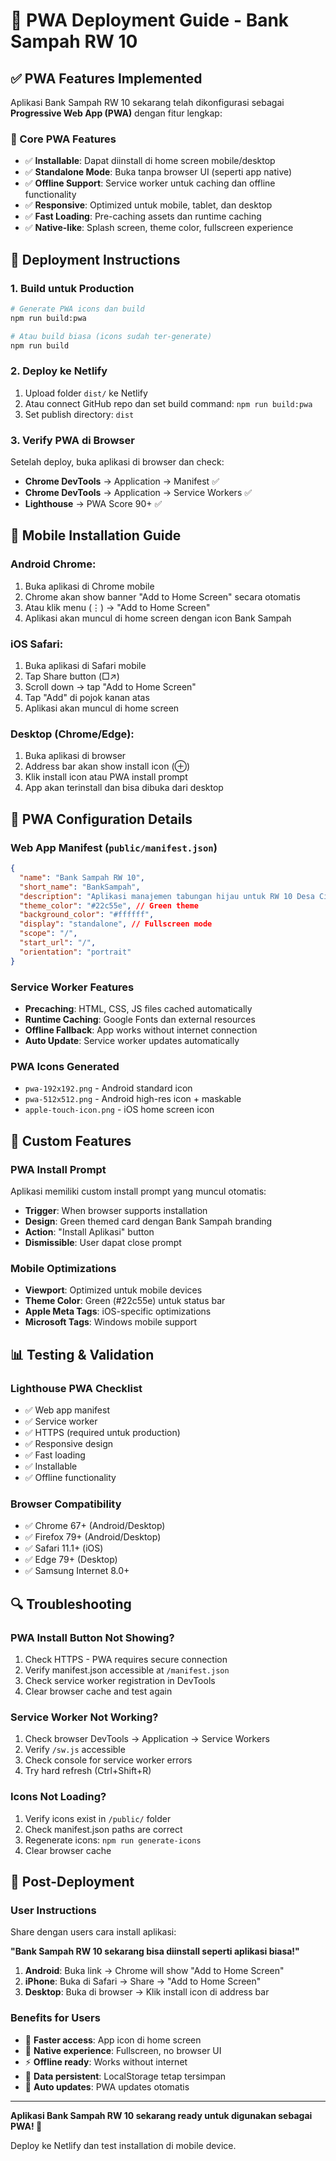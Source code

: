 # 📱 PWA Deployment Guide - Bank Sampah RW 10

## ✅ PWA Features Implemented

Aplikasi Bank Sampah RW 10 sekarang telah dikonfigurasi sebagai **Progressive Web App (PWA)** dengan fitur lengkap:

### 🎯 Core PWA Features

- ✅ **Installable**: Dapat diinstall di home screen mobile/desktop
- ✅ **Standalone Mode**: Buka tanpa browser UI (seperti app native)
- ✅ **Offline Support**: Service worker untuk caching dan offline functionality
- ✅ **Responsive**: Optimized untuk mobile, tablet, dan desktop
- ✅ **Fast Loading**: Pre-caching assets dan runtime caching
- ✅ **Native-like**: Splash screen, theme color, fullscreen experience

## 🚀 Deployment Instructions

### 1. Build untuk Production

```bash
# Generate PWA icons dan build
npm run build:pwa

# Atau build biasa (icons sudah ter-generate)
npm run build
```

### 2. Deploy ke Netlify

1. Upload folder `dist/` ke Netlify
2. Atau connect GitHub repo dan set build command: `npm run build:pwa`
3. Set publish directory: `dist`

### 3. Verify PWA di Browser

Setelah deploy, buka aplikasi di browser dan check:

- **Chrome DevTools** → Application → Manifest ✅
- **Chrome DevTools** → Application → Service Workers ✅
- **Lighthouse** → PWA Score 90+ ✅

## 📱 Mobile Installation Guide

### Android Chrome:

1. Buka aplikasi di Chrome mobile
2. Chrome akan show banner "Add to Home Screen" secara otomatis
3. Atau klik menu (⋮) → "Add to Home Screen"
4. Aplikasi akan muncul di home screen dengan icon Bank Sampah

### iOS Safari:

1. Buka aplikasi di Safari mobile
2. Tap Share button (□↗)
3. Scroll down → tap "Add to Home Screen"
4. Tap "Add" di pojok kanan atas
5. Aplikasi akan muncul di home screen

### Desktop (Chrome/Edge):

1. Buka aplikasi di browser
2. Address bar akan show install icon (⊕)
3. Klik install icon atau PWA install prompt
4. App akan terinstall dan bisa dibuka dari desktop

## 🔧 PWA Configuration Details

### Web App Manifest (`public/manifest.json`)

```json
{
  "name": "Bank Sampah RW 10",
  "short_name": "BankSampah",
  "description": "Aplikasi manajemen tabungan hijau untuk RW 10 Desa Cidatar",
  "theme_color": "#22c55e", // Green theme
  "background_color": "#ffffff",
  "display": "standalone", // Fullscreen mode
  "scope": "/",
  "start_url": "/",
  "orientation": "portrait"
}
```

### Service Worker Features

- **Precaching**: HTML, CSS, JS files cached automatically
- **Runtime Caching**: Google Fonts dan external resources
- **Offline Fallback**: App works without internet connection
- **Auto Update**: Service worker updates automatically

### PWA Icons Generated

- `pwa-192x192.png` - Android standard icon
- `pwa-512x512.png` - Android high-res icon + maskable
- `apple-touch-icon.png` - iOS home screen icon

## 🎨 Custom Features

### PWA Install Prompt

Aplikasi memiliki custom install prompt yang muncul otomatis:

- **Trigger**: When browser supports installation
- **Design**: Green themed card dengan Bank Sampah branding
- **Action**: "Install Aplikasi" button
- **Dismissible**: User dapat close prompt

### Mobile Optimizations

- **Viewport**: Optimized untuk mobile devices
- **Theme Color**: Green (#22c55e) untuk status bar
- **Apple Meta Tags**: iOS-specific optimizations
- **Microsoft Tags**: Windows mobile support

## 📊 Testing & Validation

### Lighthouse PWA Checklist

- ✅ Web app manifest
- ✅ Service worker
- ✅ HTTPS (required untuk production)
- ✅ Responsive design
- ✅ Fast loading
- ✅ Installable
- ✅ Offline functionality

### Browser Compatibility

- ✅ Chrome 67+ (Android/Desktop)
- ✅ Firefox 79+ (Android/Desktop)
- ✅ Safari 11.1+ (iOS)
- ✅ Edge 79+ (Desktop)
- ✅ Samsung Internet 8.0+

## 🔍 Troubleshooting

### PWA Install Button Not Showing?

1. Check HTTPS - PWA requires secure connection
2. Verify manifest.json accessible at `/manifest.json`
3. Check service worker registration in DevTools
4. Clear browser cache and test again

### Service Worker Not Working?

1. Check browser DevTools → Application → Service Workers
2. Verify `/sw.js` accessible
3. Check console for service worker errors
4. Try hard refresh (Ctrl+Shift+R)

### Icons Not Loading?

1. Verify icons exist in `/public/` folder
2. Check manifest.json paths are correct
3. Regenerate icons: `npm run generate-icons`
4. Clear browser cache

## 🚀 Post-Deployment

### User Instructions

Share dengan users cara install aplikasi:

**"Bank Sampah RW 10 sekarang bisa diinstall seperti aplikasi biasa!"**

1. **Android**: Buka link → Chrome will show "Add to Home Screen"
2. **iPhone**: Buka di Safari → Share → "Add to Home Screen"
3. **Desktop**: Buka di browser → Klik install icon di address bar

### Benefits for Users

- 🚀 **Faster access**: App icon di home screen
- 📱 **Native experience**: Fullscreen, no browser UI
- ⚡ **Offline ready**: Works without internet
- 💾 **Data persistent**: LocalStorage tetap tersimpan
- 🔄 **Auto updates**: PWA updates otomatis

---

**Aplikasi Bank Sampah RW 10 sekarang ready untuk digunakan sebagai PWA! 🎉**

Deploy ke Netlify dan test installation di mobile device.
